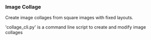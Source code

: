 ### Image Collage
Create image collages from square images with fixed layouts.

'collage_cli.py' is a command line script to create and modify image collages